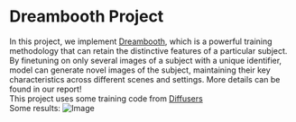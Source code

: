 # Dreambooth Project
In this project, we implement [Dreambooth](https://arxiv.org/abs/2208.12242), which is a powerful training methodology that can retain the distinctive features of a particular
subject. By finetuning on only several images of a subject with a unique identifier, model can generate novel images of the subject, maintaining their key characteristics across different scenes and settings. More details can be found in our report! <br>
This project uses some training code from [Diffusers](https://huggingface.co/docs/diffusers/v0.30.3/en/training/dreambooth#dreambooth)<br>
Some results:
![Image](https://www.imagehub.cc/image/%E6%88%AA%E5%B1%8F2024-10-02-10.37.25.b725BT)
